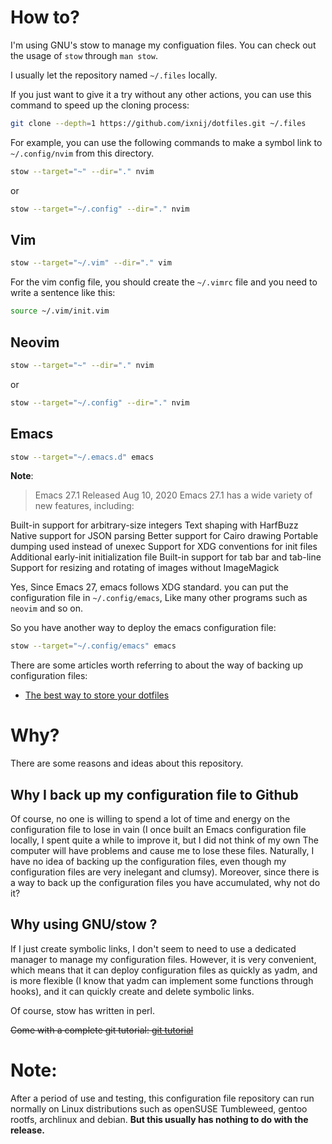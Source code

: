 # How to?

I'm using GNU's stow to manage my configuation files.
You can check out the usage of `stow` through `man stow`.

I usually let the repository named `~/.files` locally.

If you just want to give it a try without any other actions, you can use this command to speed up the cloning process:

```bash
git clone --depth=1 https://github.com/ixnij/dotfiles.git ~/.files
```

For example, you can use the following commands to make a symbol link to `~/.config/nvim`
from this directory.

```bash
stow --target="~" --dir="." nvim
```
or

```bash
stow --target="~/.config" --dir="." nvim
```
## Vim

```bash
stow --target="~/.vim" --dir="." vim
```
For the vim config file, you should create the `~/.vimrc` file and you need to write a sentence like this: 

```bash
source ~/.vim/init.vim
```

## Neovim

```bash
stow --target="~" --dir="." nvim
```
or

```bash
stow --target="~/.config" --dir="." nvim
```
## Emacs

```bash
stow --target="~/.emacs.d" emacs
```
**Note**: 
>Emacs 27.1
Released Aug 10, 2020
Emacs 27.1 has a wide variety of new features, including:

Built-in support for arbitrary-size integers
Text shaping with HarfBuzz
Native support for JSON parsing
Better support for Cairo drawing
Portable dumping used instead of unexec
Support for XDG conventions for init files
Additional early-init initialization file
Built-in support for tab bar and tab-line
Support for resizing and rotating of images without ImageMagick

Yes, Since Emacs 27, emacs follows XDG standard. you can put the configuration file in `~/.config/emacs`, Like
many other programs such as `neovim` and so on.

So you have another way to deploy the emacs configuration file:

```bash
stow --target="~/.config/emacs" emacs
```

There are some articles worth referring to about the way of backing up configuration files:
- [The best way to store your dotfiles](https://www.atlassian.com/git/tutorials/dotfiles)

# Why?

There are some reasons and ideas about this repository.

## Why I back up my configuration file to Github

Of course, no one is willing to spend a lot of time and energy on the configuration file to 
lose in vain (I once built an Emacs configuration file locally, I spent quite a while to 
improve it, but I did not think of my own The computer will have problems and cause me to
lose these files. Naturally, I have no idea of backing up the configuration files, even
though my configuration files are very inelegant and clumsy). Moreover, since there is a
way to back up the configuration files you have accumulated, why not do it?

## Why using GNU/stow ?

If I just create symbolic links, I don't seem to need to use a 
dedicated manager to manage my configuration files. However, it is 
very convenient, which means that it can deploy configuration files as 
quickly as yadm, and is more flexible (I know that yadm can implement 
some functions through hooks), and it can quickly create and delete 
symbolic links.

Of course, stow has written in perl.

~~Come with a complete git tutorial: [git tutorial](https://www.liaoxuefeng.com/wiki/896043488029600/)~~

# Note:

After a period of use and testing, this configuration file repository 
can run normally on Linux distributions such as openSUSE Tumbleweed, 
gentoo rootfs, archlinux and debian.
**But this usually has nothing to do with the release.**
